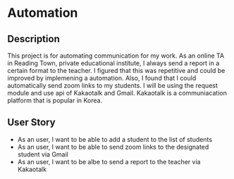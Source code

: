 # Automation

## Description 
 This project is for automating communication for my work. As an online TA in Reading Town, private educational institute, I always send a report in a certain format to the teacher. I figured that this was repetitive and could be improved by implemening a automation. Also, I found that I could automatically send zoom links to my students. 
 I will be using the request module and use api of Kakaotalk and Gmail. Kakaotalk is a communiacation platform that is popular in Korea. 


## User Story
- As an user, I want to be able to add a student to the list of students
- As an user, I want to be able to send zoom links to the designated student via Gmail
- As an user, I want to be albe to send a report to the teacher via Kakaotalk